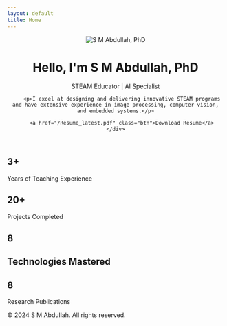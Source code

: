 ```yaml
---
layout: default
title: Home
---
```


<header>
    <div class="container header-content">
        <img src="https://github.com/smabdullah/smabdullah.github.io/assets/15555159/2186a818-208a-4671-aa56-a4a02ca250b7" alt="S M Abdullah, PhD" class="portrait">
        <h1>Hello, I'm S M Abdullah, PhD</h1>
        <p>STEAM Educator | AI Specialist</p>
        
        <p>I excel at designing and delivering innovative STEAM programs and have extensive experience in image processing, computer vision, and embedded systems.</p>
        
        <a href="/Resume_latest.pdf" class="btn">Download Resume</a>
    </div>
</header>

<section class="stats">
    <div class="container">
        <div class="stat">
            <h2>3+</h2>
            <p>Years of Teaching Experience</p>
        </div>
        <div class="stat">
            <h2>20+</h2>
            <p>Projects Completed</p>
        </div>
        <div class="stat">
            <h2>8<h2>
            <p>Technologies Mastered</p>
        </div>
        <div class="stat">
            <h2>8</h2>
            <p>Research Publications</p>
        </div>
    </div>
</section>

<footer>
    <div class="container">
        <p>&copy; 2024 S M Abdullah. All rights reserved.</p>
    </div>
</footer>
